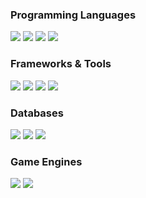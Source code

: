 <h3>Programming Languages</h3>
<p>
  <img src="https://img.shields.io/badge/C/C++-00599D?style=for-the-badge&logo=cplusplus&logoColor=white" />
  <img src="https://img.shields.io/badge/C%23-813084?style=for-the-badge&logo=csharp&logoColor=white" />
  <img src="https://img.shields.io/badge/JavaScript-EAD41C?style=for-the-badge&logo=javascript&logoColor=black" />
  <img src="https://img.shields.io/badge/XAML-0C54C2?style=for-the-badge&logo=xaml&logoColor=white" />
</p>

<h3>Frameworks & Tools</h3>
<p>
  <img src="https://img.shields.io/badge/Node.js-7EB903?style=for-the-badge&logo=node.js&logoColor=white" />
  <img src="https://img.shields.io/badge/.Net-813084?style=for-the-badge&logo=dotnet&logoColor=white" />
  <img src="https://img.shields.io/badge/WPF-0C54C2?style=for-the-badge&logo=windows&logoColor=white" />
  <img src="https://img.shields.io/badge/Win%20Form-0C54C2?style=for-the-badge&logo=windows&logoColor=white" />
</p>

<h3>Databases</h3>
<p>
  <img src="https://img.shields.io/badge/MySQL-417399?style=for-the-badge&logo=mysql&logoColor=white" />
  <img src="https://img.shields.io/badge/MSSQL-FFB200?style=for-the-badge&logo=microsoft-sql-server&logoColor=black" />
  <img src="https://img.shields.io/badge/MongoDB-4CA448?style=for-the-badge&logo=mongodb&logoColor=white" />
</p>

<h3>Game Engines</h3>
<p>
  <img src="https://img.shields.io/badge/Unreal%20Engine-373737?style=for-the-badge&logo=unrealengine&logoColor=white" />
  <img src="https://img.shields.io/badge/Unity-DCDCDC?style=for-the-badge&logo=unity&logoColor=black" />
</p>
